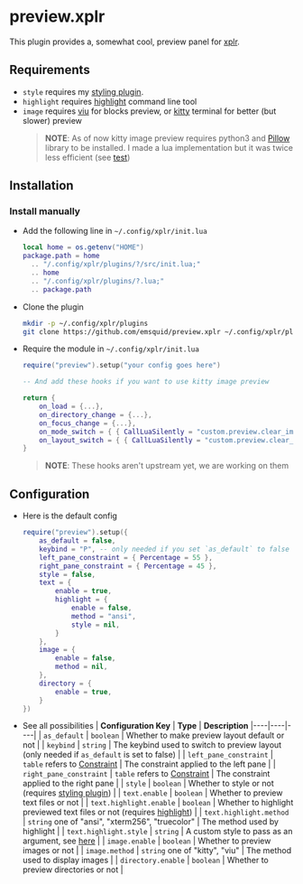 # preview.xplr

This plugin provides a, somewhat cool, preview panel for [xplr](https://xplr.dev). 

## Requirements

- `style` requires my [styling plugin](https://github.com/emsquid/style.xplr).
- `highlight` requires [highlight](https://gitlab.com/saalen/highlight) command line tool
- `image` requires [viu](https://github.com/atanunq/viu) for blocks preview, or [kitty](https://github.com/kovidgoyal/kitty) terminal for better (but slower) preview
    > **NOTE**: As of now kitty image preview requires python3 and [Pillow](https://pypi.org/project/Pillow/) library to be installed. I made a lua implementation but it was twice less efficient (see [test](https://github.com/emsquid/preview.xplr/tree/main/test)) 

## Installation

### Install manually

- Add the following line in `~/.config/xplr/init.lua`

    ```lua
    local home = os.getenv("HOME")
    package.path = home
      .. "/.config/xplr/plugins/?/src/init.lua;"
      .. home
      .. "/.config/xplr/plugins/?.lua;"
      .. package.path
    ```

- Clone the plugin

    ```bash
    mkdir -p ~/.config/xplr/plugins
    git clone https://github.com/emsquid/preview.xplr ~/.config/xplr/plugins/preview
    ```

- Require the module in `~/.config/xplr/init.lua`

    ```lua
    require("preview").setup("your config goes here")

    -- And add these hooks if you want to use kitty image preview

    return {
        on_load = {...},
        on_directory_change = {...},
        on_focus_change = {...},
        on_mode_switch = { { CallLuaSilently = "custom.preview.clear_image_preview" } },
        on_layout_switch = { { CallLuaSilently = "custom.preview.clear_image_preview" } },
    }
    ```
    > **NOTE**: These hooks aren't upstream yet, we are working on them

## Configuration

- Here is the default config
    ```lua
    require("preview").setup({
        as_default = false,
        keybind = "P", -- only needed if you set `as_default` to false
        left_pane_constraint = { Percentage = 55 },
        right_pane_constraint = { Percentage = 45 },
        style = false,
        text = {
            enable = true,
            highlight = {
                enable = false,
                method = "ansi",
                style = nil,
            }
        },
        image = {
            enable = false,
            method = nil,
        },
        directory = {
            enable = true,
        }
    })
    ```
- See all possibilities
    | **Configuration Key** | **Type** | **Description** 
    |----|----|----|
    | `as_default` | `boolean` | Whether to make preview layout default or not |
    | `keybind` | `string` | The keybind used to switch to preview layout (only needed if `as_default` is set to false) |
    | `left_pane_constraint` | `table` refers to [Constraint](https://xplr.dev/en/layout#constraint) | The constraint applied to the left pane |
    | `right_pane_constraint` | `table` refers to [Constraint](https://xplr.dev/en/layout#constraint) | The constraint applied to the right pane |
    | `style` | `boolean` | Whether to style or not (requires [styling plugin](https://github.com/emsquid/style.xplr)) |
    | `text.enable` | `boolean` | Whether to preview text files or not |
    | `text.highlight.enable` | `boolean` | Whether to highlight previewed text files or not (requires [highlight](https://gitlab.com/saalen/highlight)) |
    | `text.highlight.method` | `string` one of "ansi", "xterm256", "truecolor" | The method used by highlight |
    | `text.highlight.style` | `string` | A custom style to pass as an argument, see [here](https://gitlab.com/saalen/highlight#user-content-theme-definitions) |
    | `image.enable` | `boolean` | Whether to preview images or not |
    | `image.method` | `string` one of "kitty", "viu" | The method used to display images |
    | `directory.enable` | `boolean` | Whether to preview directories or not |
